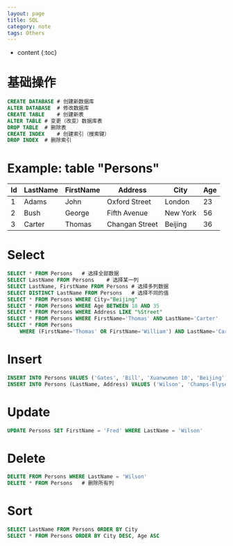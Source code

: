 ```yaml
---
layout: page
title: SQL
category: note
tags: Others
---
```


* content
{:toc}


# 基础操作

```sql
CREATE DATABASE # 创建新数据库
ALTER DATABASE  # 修改数据库
CREATE TABLE    # 创建新表
ALTER TABLE # 变更（改变）数据库表
DROP TABLE  # 删除表
CREATE INDEX    # 创建索引（搜索键）
DROP INDEX  # 删除索引
```

# Example: table "Persons"

| Id   | LastName | FirstName | Address        | City     | Age  |
| ---- | -------- | --------- | -------------- | -------- | ---- |
| 1    | Adams    | John      | Oxford Street  | London   | 23   |
| 2    | Bush     | George    | Fifth Avenue   | New York | 56   |
| 3    | Carter   | Thomas    | Changan Street | Beijing  | 36   |

# Select

```sql
SELECT * FROM Persons   # 选择全部数据
SELECT LastName FROM Persons    # 选择某一列
SELECT LastName, FirstName FROM Persons # 选择多列数据
SELECT DISTINCT LastName FROM Persons   # 选择不同的值
SELECT * FROM Persons WHERE City="Beijing"
SELECT * FROM Persons WHERE Age BETWEEN 18 AND 35
SELECT * FROM Persons WHERE Address LIKE "%Street"
SELECT * FROM Persons WHERE FirstName='Thomas' AND LastName='Carter'
SELECT * FROM Persons
    WHERE (FirstName='Thomas' OR FirstName='William') AND LastName='Carter'
```

# Insert

```sql
INSERT INTO Persons VALUES ('Gates', 'Bill', 'Xuanwumen 10', 'Beijing', 60)
INSERT INTO Persons (LastName, Address) VALUES ('Wilson', 'Champs-Elysees')
```

# Update

```sql
UPDATE Persons SET FirstName = 'Fred' WHERE LastName = 'Wilson'
```

# Delete

```sql
DELETE FROM Persons WHERE LastName = 'Wilson'
DELETE * FROM Persons   # 删除所有列
```

# Sort

```sql
SELECT LastName FROM Persons ORDER BY City
SELECT * FROM Persons ORDER BY City DESC, Age ASC
```
